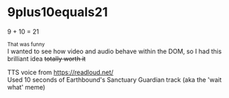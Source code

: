 # 9plus10equals21
9 + 10 = 21

<sub>That was funny</sub><br>
I wanted to see how video and audio behave within the DOM, so I had this brilliant idea ~~totally worth it~~

TTS voice from https://readloud.net/ <br>
Used 10 seconds of Earthbound's Sanctuary Guardian track (aka the 'wait what' meme) 
